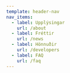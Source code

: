 ```yaml
---
template: header-nav
nav_items:
  - label: Upplýsingar
    url: /about
  - label: Fréttir
    url: /news
  - label: Hönnuðir
    url: /developers
  - label: FAQ
    url: /faq
---
```

